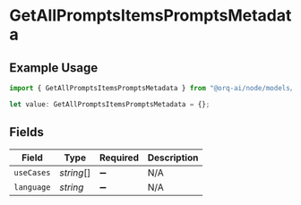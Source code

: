 # GetAllPromptsItemsPromptsMetadata

## Example Usage

```typescript
import { GetAllPromptsItemsPromptsMetadata } from "@orq-ai/node/models/operations";

let value: GetAllPromptsItemsPromptsMetadata = {};
```

## Fields

| Field              | Type               | Required           | Description        |
| ------------------ | ------------------ | ------------------ | ------------------ |
| `useCases`         | *string*[]         | :heavy_minus_sign: | N/A                |
| `language`         | *string*           | :heavy_minus_sign: | N/A                |